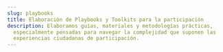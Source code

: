```yaml
---
slug: playbooks
title: Elaboración de Playbooks y Toolkits para la participación
description: Elaboramos guías, materiales y metodologías prácticas,
  especialmente pensadas para navegar la complejidad que suponen las
  experiencias ciudadanas de participación.
---
```

